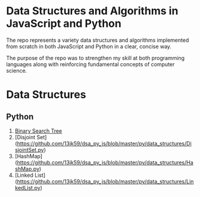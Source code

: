 # Data Structures and Algorithms in JavaScript and Python
The repo represents a variety data structures and algorithms implemented from scratch in both JavaScript and Python in a clear, concise way. 

The purpose of the repo was to strengthen my skill at both programming languages along with reinforcing fundamental concepts of computer science. 


# Data Structures 
## Python
1. [Binary Search Tree](https://github.com/13jk59/dsa_py_js/blob/master/py/data_structures/BinarySearchTree.py)
2. [Disjoint Set] (https://github.com/13jk59/dsa_py_js/blob/master/py/data_structures/DisjointSet.py)
3. [HashMap] (https://github.com/13jk59/dsa_py_js/blob/master/py/data_structures/HashMap.py)
4. [Linked List] (https://github.com/13jk59/dsa_py_js/blob/master/py/data_structures/LinkedList.py)
